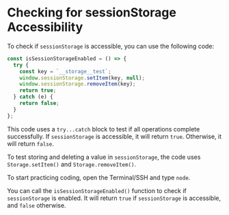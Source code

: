 # Checking for sessionStorage Accessibility

To check if `sessionStorage` is accessible, you can use the following code:

```js
const isSessionStorageEnabled = () => {
  try {
    const key = `__storage__test`;
    window.sessionStorage.setItem(key, null);
    window.sessionStorage.removeItem(key);
    return true;
  } catch (e) {
    return false;
  }
};
```

This code uses a `try...catch` block to test if all operations complete successfully. If `sessionStorage` is accessible, it will return `true`. Otherwise, it will return `false`.

To test storing and deleting a value in `sessionStorage`, the code uses `Storage.setItem()` and `Storage.removeItem()`.

To start practicing coding, open the Terminal/SSH and type `node`.

You can call the `isSessionStorageEnabled()` function to check if `sessionStorage` is enabled. It will return `true` if `sessionStorage` is accessible, and `false` otherwise.
